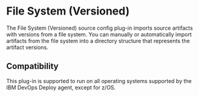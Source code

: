 
# File System (Versioned)

The File System (Versioned) source config plug-in imports source artifacts with versions from a file system. You can manually or automatically import artifacts from the file system into a directory structure that represents the artifact versions.

## Compatibility

This plug-in is supported to run on all operating systems supported by the IBM DevOps Deploy agent, except for z/OS.

